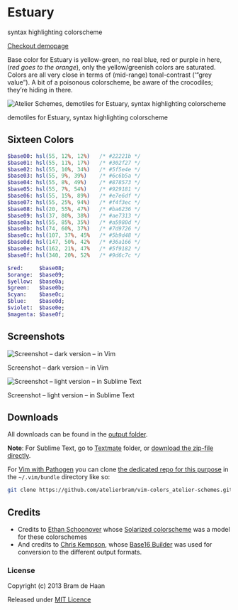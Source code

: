 # Estuary

syntax highlighting colorscheme

[Checkout demopage](http://atelierbram.github.io/syntax-highlighting/atelier-schemes/estuary)

Base color for Estuary is yellow-green, no real blue, red or purple in here, (_red goes to the orange_), only the yellow/greenish colors are saturated. Colors are all very close in terms of (mid-range) tonal-contrast (‘“grey value”). A bit of a poisonous colorscheme, be aware of the crocodiles; they’re hiding in there.

![Atelier Schemes, demotiles for Estuary, syntax highlighting colorscheme](http://atelierbram.github.io/syntax-highlighting/assets/img/svg/atelierschemes-demotiles-estuary_1200x300.svg)

demotiles for Estuary, syntax highlighting colorscheme

## Sixteen Colors

```sass
$base00: hsl(55, 12%, 12%)   /* #22221b */
$base01: hsl(55, 11%, 17%)   /* #302f27 */
$base02: hsl(55, 10%, 34%)   /* #5f5e4e */
$base03: hsl(55, 9%, 39%)    /* #6c6b5a */
$base04: hsl(55, 8%, 49%)    /* #878573 */
$base05: hsl(55, 7%, 54%)    /* #929181 */
$base06: hsl(55, 15%, 89%)   /* #e7e6df */
$base07: hsl(55, 25%, 94%)   /* #f4f3ec */
$base08: hsl(20, 55%, 47%)   /* #ba6236 */
$base09: hsl(37, 80%, 38%)   /* #ae7313 */
$base0a: hsl(55, 85%, 35%)   /* #a5980d */
$base0b: hsl(74, 60%, 37%)   /* #7d9726 */
$base0c: hsl(107, 37%, 45%   /* #5b9d48 */
$base0d: hsl(147, 50%, 42%   /* #36a166 */
$base0e: hsl(162, 21%, 47%   /* #5f9182 */
$base0f: hsl(340, 20%, 52%   /* #9d6c7c */

$red:     $base08;
$orange:  $base09;
$yellow:  $base0a;
$green:   $base0b;
$cyan:    $base0c;
$blue:    $base0d;
$violet:  $base0e;
$magenta: $base0f;
```

## Screenshots

![Screenshot – dark version – in Vim](http://atelierbram.github.io/syntax-highlighting/assets/img/estuary-dark_vim_640x425.png)

Screenshot – dark version – in Vim

![Screenshot – light version – in Sublime Text](http://atelierbram.github.io/syntax-highlighting/assets/img/estuary-light_sublime_640x425.png)

Screenshot – light version – in Sublime Text

## Downloads
All downloads can be found in the [output folder](https://github.com/atelierbram/syntax-highlighting/tree/master/atelier-schemes/output).

**Note**: For Sublime Text, go to [Textmate](https://github.com/atelierbram/syntax-highlighting/tree/master/atelier-schemes/output/textmate) folder, or [download the zip-file directly](https://atelierbram.github.io/syntax-highlighting/atelier-schemes/output/textmate/textmate.zip).

For [Vim with Pathogen](https://github.com/tpope/vim-pathogen) you can clone [the dedicated repo for this purpose](https://github.com/atelierbram/vim-colors_atelier-schemes) in the `~/.vim/bundle` directory like so:

```bash
git clone https://github.com/atelierbram/vim-colors_atelier-schemes.git
``` 

## Credits
* Credits to [Ethan Schoonover](http://ethanschoonover.com/solarized) whose [Solarized colorscheme](http://github.com/altercation/solarized) was a model for these colorschemes
* And credits to [Chris Kempson](http://chriskempson.com), whose [Base16 Builder](https://github.com/chriskempson/base16-builder) was used for conversion to the different output formats.

### License

Copyright (c) 2013 Bram de Haan

Released under [MIT Licence](http://atelierbram.mit-license.org)


